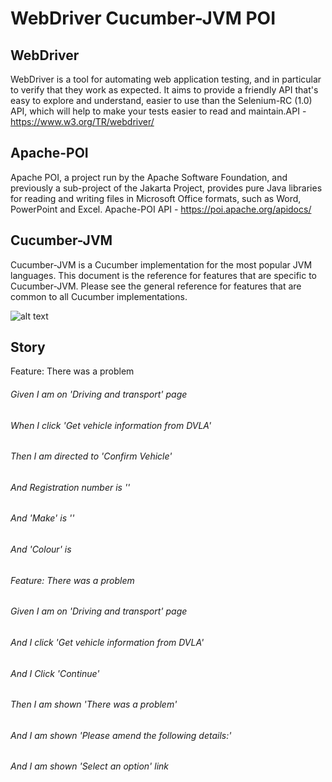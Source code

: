 # WebDriver Cucumber-JVM POI


## WebDriver

WebDriver is a tool for automating web application testing, and in particular to verify that they work as expected. It aims to provide a friendly API that's easy to explore and understand, easier to use than the Selenium-RC (1.0) API, which will help to make your tests easier to read and maintain.API - https://www.w3.org/TR/webdriver/

## Apache-POI

Apache POI, a project run by the Apache Software Foundation, and previously a sub-project of the Jakarta Project, provides pure Java libraries for reading and writing files in Microsoft Office formats, such as Word, 
PowerPoint and Excel. Apache-POI API - https://poi.apache.org/apidocs/

## Cucumber-JVM

Cucumber-JVM is a Cucumber implementation for the most popular JVM languages.  This document is the reference for features that are specific to Cucumber-JVM.  Please see the general reference for features that are common to all Cucumber implementations.

![alt text](https://goo.gl/kC61fA)


## Story

Feature: There was a problem

###### Given I am on 'Driving and transport' page
###### When I click 'Get vehicle information from DVLA'
###### Then I am directed to 'Confirm Vehicle'
###### And Registration number is ''
###### And 'Make' is ''
###### And 'Colour' is


###### Feature: There was a problem

###### Given I am on 'Driving and transport' page
###### And I click 'Get vehicle information from DVLA'
###### And I Click 'Continue' 
###### Then I am shown 'There was a problem'
###### And I am shown 'Please amend the following details:'
###### And I am shown 'Select an option' link